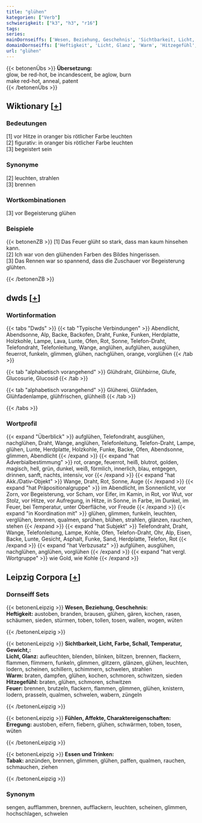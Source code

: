 ```yaml
---
title: "glühen"
kategorien: ["Verb"]
schwierigkeit: ["k3", "h3", "r16"]
tags:
series:
mainDornseiffs: ['Wesen, Beziehung, Geschehnis', 'Sichtbarkeit, Licht, Farbe, Schall, Temperatur, Gewicht,', 'Fühlen, Affekte, Charaktereigenschaften', 'Essen und Trinken']
domainDornseiffs: ['Heftigkeit', 'Licht, Glanz', 'Warm', 'Hitzegefühl', 'Feuer', 'Erregung', 'Tabak']
url: "glühen"
---
```


{{< betonenÜbs >}}
**Übersetzung:**  
glow, be red-hot, be incandescent, be aglow, burn  
make red-hot, anneal, patent  
{{< /betonenÜbs >}}

## Wiktionary [[+](https://de.wiktionary.org/wiki/glühen)]

### Bedeutungen
[1] vor Hitze in oranger bis rötlicher Farbe leuchten  
[2] figurativ: in oranger bis rötlicher Farbe leuchten  
[3] begeistert sein  

### Synonyme
[2] leuchten, strahlen  
[3] brennen  

### Wortkombinationen
[3] vor Begeisterung glühen  

### Beispiele
{{< betonenZB >}}
[1] Das Feuer glüht so stark, dass man kaum hinsehen kann.  
[2] Ich war von den glühenden Farben des Bildes hingerissen.  
[3] Das Rennen war so spannend, dass die Zuschauer vor Begeisterung glühten.  

{{< /betonenZB >}}


## dwds [[+](https://www.dwds.de/wb/glühen)]

### Wortinformation
{{< tabs "Dwds" >}}
{{< tab "Typische Verbindungen" >}}
Abendlicht, Abendsonne, Alp, Backe, Backofen, Draht, Funke, Funken, Herdplatte, Holzkohle, Lampe, Lava, Lunte, Ofen, Rot, Sonne, Telefon-Draht, Telefondraht, Telefonleitung, Wange, anglühen, aufglühen, ausglühen, feuerrot, funkeln, glimmen, glühen, nachglühen, orange, vorglühen
{{< /tab >}}

{{< tab "alphabetisch vorangehend" >}}
Glühdraht, Glühbirne, Glufe, Glucosurie, Glucosid
{{< /tab >}}

{{< tab "alphabetisch vorangehend" >}}
Glüherei, Glühfaden, Glühfadenlampe, glühfrischen, glühheiß
{{< /tab >}}

{{< /tabs >}}

### Wortprofil
{{< expand "Überblick" >}} aufglühen, Telefondraht, ausglühen, nachglühen, Draht, Wange, anglühen, Telefonleitung, Telefon-Draht, Lampe, glühen, Lunte, Herdplatte, Holzkohle, Funke, Backe, Ofen, Abendsonne, glimmen, Abendlicht {{< /expand >}}
{{< expand "hat Adverbialbestimmung" >}} rot, orange, feuerrot, heiß, blutrot, golden, magisch, hell, grün, dunkel, weiß, förmlich, innerlich, blau, entgegen, drinnen, sanft, nachts, intensiv, vor {{< /expand >}}
{{< expand "hat Akk./Dativ-Objekt" >}} Wange, Draht, Rot, Sonne, Auge {{< /expand >}}
{{< expand "hat Präpositionalgruppe" >}} im Abendlicht, im Sonnenlicht, vor Zorn, vor Begeisterung, vor Scham, vor Eifer, im Kamin, in Rot, vor Wut, vor Stolz, vor Hitze, vor Aufregung, in Hitze, in Sonne, in Farbe, im Dunkel, im Feuer, bei Temperatur, unter Oberfläche, vor Freude {{< /expand >}}
{{< expand "in Koordination mit" >}} glühen, glimmen, funkeln, leuchten, verglühen, brennen, qualmen, sprühen, blühen, strahlen, glänzen, rauchen, stehen {{< /expand >}}
{{< expand "hat Subjekt" >}} Telefondraht, Draht, Wange, Telefonleitung, Lampe, Kohle, Ofen, Telefon-Draht, Ohr, Alp, Eisen, Backe, Lunte, Gesicht, Asphalt, Funke, Sand, Herdplatte, Telefon, Rot {{< /expand >}}
{{< expand "hat Verbzusatz" >}} aufglühen, ausglühen, nachglühen, anglühen, vorglühen {{< /expand >}}
{{< expand "hat vergl. Wortgruppe" >}} wie Gold, wie Kohle {{< /expand >}}

## Leipzig Corpora [[+](https://corpora.uni-leipzig.de/en/res?word=glühen&corpusId=deu_newscrawl-public_2018)]

### Dornseiff Sets
{{< betonenLeipzig >}}
**Wesen, Beziehung, Geschehnis:**  
**Heftigkeit:** austoben, branden, brausen, glühen, gären, kochen, rasen, schäumen, sieden, stürmen, toben, tollen, tosen, wallen, wogen, wüten  

{{< /betonenLeipzig >}}


{{< betonenLeipzig >}}
**Sichtbarkeit, Licht, Farbe, Schall, Temperatur, Gewicht,:**  
**Licht, Glanz:** aufleuchten, blenden, blinken, blitzen, brennen, flackern, flammen, flimmern, funkeln, glimmen, glitzern, glänzen, glühen, leuchten, lodern, scheinen, schillern, schimmern, schwelen, strahlen  
**Warm:** braten, dampfen, glühen, kochen, schmoren, schwitzen, sieden  
**Hitzegefühl:** braten, glühen, schmoren, schwitzen  
**Feuer:** brennen, brutzeln, flackern, flammen, glimmen, glühen, knistern, lodern, prasseln, qualmen, schwelen, wabern, züngeln  

{{< /betonenLeipzig >}}


{{< betonenLeipzig >}}
**Fühlen, Affekte, Charaktereigenschaften:**  
**Erregung:** austoben, eifern, fiebern, glühen, schwärmen, toben, tosen, wüten  

{{< /betonenLeipzig >}}


{{< betonenLeipzig >}}
**Essen und Trinken:**  
**Tabak:** anzünden, brennen, glimmen, glühen, paffen, qualmen, rauchen, schmauchen, ziehen  

{{< /betonenLeipzig >}}

### Synonym
sengen, aufflammen, brennen, aufflackern, leuchten, scheinen, glimmen, hochschlagen, schwelen

